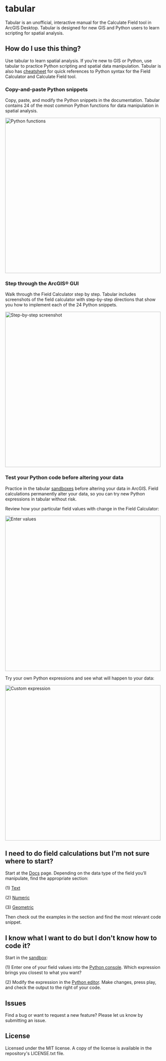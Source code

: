 # tabular
Tabular is an unofficial, interactive manual for the Calculate Field tool in ArcGIS Desktop. Tabular is designed for new GIS and Python users to learn scripting for spatial analysis.

## How do I use this thing?
Use tabular to learn spatial analysis. If you’re new to GIS or Python, use tabular to practice Python scripting and spatial data manipulation. Tabular is also has [cheatsheet](https://soyrice.github.io/tabular/cheatsheet/cheatsheet.pdf) for quick references to Python syntax for the Field Calculator and Calculate Field tool.

### Copy-and-paste Python snippets
Copy, paste, and modify the Python snippets in the documentation. Tabular contains 24 of the most common Python functions for data manipulation in spatial analysis.

<img width="500" alt="Python functions" src="https://user-images.githubusercontent.com/22160049/30943412-d9376aca-a3be-11e7-9b2a-a4504deb4197.png">

### Step through the ArcGIS® GUI
Walk through the Field Calculator step by step. Tabular includes screenshots of the field calculator with step-by-step directions that show you how to implement each of the 24 Python snippets.

<img width="500" alt="Step-by-step screenshot" src="https://user-images.githubusercontent.com/22160049/30943423-eef84906-a3be-11e7-8051-c3f100a4d663.png">

### Test your Python code before altering your data
Practice in the tabular [sandboxes](https://soyrice.github.io/tabular/sandbox) before altering your data in ArcGIS. Field calculations permanently alter your data, so you can try new Python expressions in tabular without risk.

Review how your particular field values with change in the Field Calculator:

<img width="500" alt="Enter values" src="https://user-images.githubusercontent.com/22160049/30943646-5cd9b6d4-a3c0-11e7-8810-81710889fc28.png">

Try your own Python expressions and see what will happen to your data:

<img width="500" alt="Custom expression" src="https://user-images.githubusercontent.com/22160049/30943662-71c2fc36-a3c0-11e7-917e-f6733c065a92.png">

## I need to do field calculations but I'm not sure where to start?
Start at the [Docs](https://soyrice.github.io/tabular) page. Depending on the data type of the field you’ll manipulate, find the appropriate section:

(1) [Text](https://soyrice.github.io/tabular/#edit-some-text)

(2) [Numeric](https://soyrice.github.io/tabular/#do-some-math)

(3) [Geometric](https://soyrice.github.io/tabular/#deal-with-geometries)

Then check out the examples in the section and find the most relevant code snippet.

## I know what I want to do but I don't know how to code it?
Start in the [sandbox](https://soyrice.github.io/tabular/sandbox):

(1) Enter one of your field values into the [Python console](https://soyrice.github.io/tabular/sandbox/#play-in-the-sandbox). Which expression brings you closest to what you want?

(2) Modify the expression in the [Python editor](https://soyrice.github.io/tabular/sandbox/#transition-to-arcgis). Make changes, press play, and check the output to the right of your code.

## Issues
Find a bug or want to request a new feature? Please let us know by submitting an issue.

## License
Licensed under the MIT license. A copy of the license is available in the repository's LICENSE.txt file.
